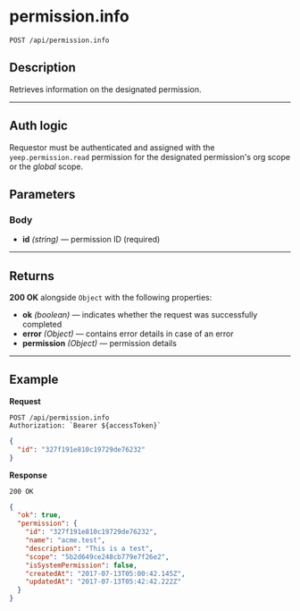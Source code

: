 # permission.info

`POST /api/permission.info`

## Description

Retrieves information on the designated permission.

---

## Auth logic

Requestor must be authenticated and assigned with the `yeep.permission.read` permission for the designated permission's org scope or the _global_ scope.

## Parameters

### Body

- **id** _(string)_ — permission ID (required)

---

## Returns

**200 OK** alongside `Object` with the following properties:

- **ok** _(boolean)_ — indicates whether the request was successfully completed
- **error** _(Object)_ — contains error details in case of an error
- **permission** _(Object)_ — permission details

---

## Example

**Request**

```
POST /api/permission.info
Authorization: `Bearer ${accessToken}`
```

```json
{
  "id": "327f191e810c19729de76232"
}
```

**Response**

`200 OK`

```json
{
  "ok": true,
  "permission": {
    "id": "327f191e810c19729de76232",
    "name": "acme.test",
    "description": "This is a test",
    "scope": "5b2d649ce248cb779e7f26e2",
    "isSystemPermission": false,
    "createdAt": "2017-07-13T05:00:42.145Z",
    "updatedAt": "2017-07-13T05:42:42.222Z"
  }
}
```
